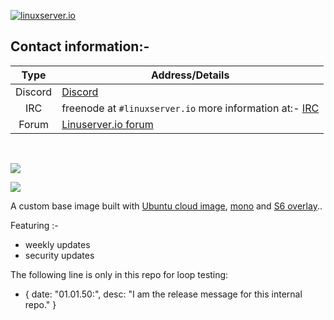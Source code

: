 <!-- DO NOT EDIT THIS FILE MANUALLY  -->
<!-- Please read the CONTRIBUTING.md -->

[linuxserverurl]: https://linuxserver.io
[forumurl]: https://forum.linuxserver.io
[ircurl]: https://www.linuxserver.io/irc/
[appurl]: https://cloud-images.ubuntu.com
[dockerfileurl]: https://github.com/linuxserver/docker-baseimage-ubuntu/blob/master/Dockerfile
[monourl]: https://www.mono-project.com


[![linuxserver.io](https://raw.githubusercontent.com/linuxserver/docker-templates/master/linuxserver.io/img/linuxserver_medium.png?v=4&s=4000)][linuxserverurl]


## Contact information:-

| Type | Address/Details |
| :---: | --- |
| Discord | [Discord](https://discord.gg/YWrKVTn) |
| IRC | freenode at `#linuxserver.io` more information at:- [IRC][ircurl]
| Forum | [Linuserver.io forum][forumurl] |

&nbsp;
&nbsp;


[![](https://raw.githubusercontent.com/linuxserver/docker-templates/master/linuxserver.io/img/Dockerfile-Link-green.png)](https://github.com/linuxserver/docker-baseimage-mono/blob/master/Dockerfile)

[![](https://images.microbadger.com/badges/image/lsiobase/mono.svg)](https://microbadger.com/images/lsiobase/mono "Get your own image badge on microbadger.com")

A custom base image built with [Ubuntu cloud image][appurl], [mono][monourl] and [S6 overlay](https://github.com/just-containers/s6-overlay)..

Featuring :-

 + weekly updates
 + security updates

The following line is only in this repo for loop testing:
- { date: "01.01.50:", desc: "I am the release message for this internal repo." }

